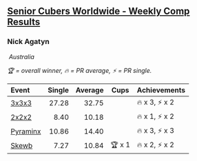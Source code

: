 <style>table {white-space: nowrap;}</style>
<link rel="stylesheet" type="text/css" href="/scw-comp/css/flags.css" />

## [Senior Cubers Worldwide - Weekly Comp Results](/scw-comp/results/)
### Nick Agatyn

<i class="flag flag-AU" />&nbsp;Australia

<span style="white-space: nowrap;">🏆 = overall winner</span>, <span style="white-space: nowrap;">🔥 = PR average</span>, <span style="white-space: nowrap;">⚡ = PR single</span>.

| Event | Single | Average | Cups | Achievements|
| :-- | --: | --: | :--: | :-- |
| [3x3x3](333.md) | 27.28 | 32.75 |  | 🔥 x 3, ⚡ x 2 |
| [2x2x2](222.md) | 8.40 | 10.18 |  | 🔥 x 1, ⚡ x 2 |
| [Pyraminx](pyram.md) | 10.86 | 14.40 |  | 🔥 x 3, ⚡ x 3 |
| [Skewb](skewb.md) | 7.27 | 10.84 | 🏆 x 1 | 🔥 x 2, ⚡ x 2 |

<!-- Global site tag (gtag.js) - Google Analytics -->
<script async src="https://www.googletagmanager.com/gtag/js?id=UA-86348435-3"></script>
<script>window.dataLayer = window.dataLayer || []; function gtag() {dataLayer.push(arguments);} gtag('js', new Date()); gtag('config', 'UA-86348435-3');</script>

